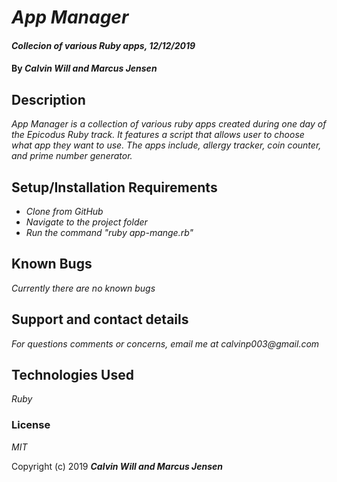 # _App Manager_

#### _Collecion of various Ruby apps, 12/12/2019_

#### By _**Calvin Will and Marcus Jensen**_

## Description

_App Manager is a collection of various ruby apps created during one day of the Epicodus Ruby track. It features a script that allows user to choose what app they want to use. The apps include, allergy tracker, coin counter, and prime number generator._



## Setup/Installation Requirements

* _Clone from GitHub_
* _Navigate to the project folder_
* _Run the command "ruby app-mange.rb"_



## Known Bugs

_Currently there are no known bugs_

## Support and contact details

_For questions comments or concerns, email me at calvinp003@gmail.com_

## Technologies Used

_Ruby_

### License

*MIT*

Copyright (c) 2019 **_Calvin Will and Marcus Jensen_**
